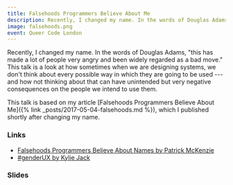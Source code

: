 ```yaml
---
title: Falsehoods Programmers Believe About Me
description: Recently, I changed my name. In the words of Douglas Adams, “this has made a lot of people very angry and been widely regarded as a bad move.” This talk is a look at how sometimes when we are designing systems, we don’t think about every possible way in which they are going to be used—and how not thinking about that can have unintended but very negative consequences on the people we intend to use them.
image: falsehoods.png
event: Queer Code London
---
```

Recently, I changed my name. In the words of Douglas Adams, "this has made a lot of people very angry and been widely regarded as a bad move." This talk is a look at how sometimes when we are designing systems, we don't think about every possible way in which they are going to be used --- and how not thinking about that can have unintended but very negative consequences on the people we intend to use them.

This talk is based on my article [Falsehoods Programmers Believe About Me]({% link _posts/2017-05-04-falsehoods.md %}), which I published shortly after changing my name.

### Links
* [Falsehoods Programmers Believe About Names by Patrick McKenzie](http://www.kalzumeus.com/2010/06/17/falsehoods-programmers-believe-about-names/)
* [#genderUX by Kylie Jack](http://43epnd.axshare.com/gender.html)

### Slides
<script async class="speakerdeck-embed" data-id="2de2be4deb7a48e1bc93e5035c123cae" data-ratio="1.33333333333333" src="//speakerdeck.com/assets/embed.js"></script>
